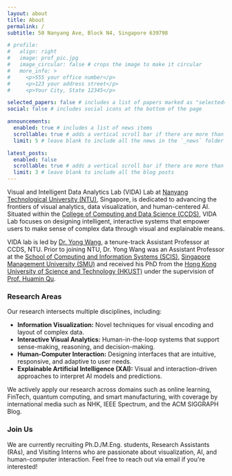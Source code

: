 ```yaml
---
layout: about
title: About
permalink: /
subtitle: 50 Nanyang Ave, Block N4, Singapore 639798

# profile:
#   align: right
#   image: prof_pic.jpg
#   image_circular: false # crops the image to make it circular
#   more_info: >
#     <p>555 your office number</p>
#     <p>123 your address street</p>
#     <p>Your City, State 12345</p>

selected_papers: false # includes a list of papers marked as "selected={true}"
social: false # includes social icons at the bottom of the page

announcements:
  enabled: true # includes a list of news items
  scrollable: true # adds a vertical scroll bar if there are more than 3 news items
  limit: 5 # leave blank to include all the news in the `_news` folder

latest_posts:
  enabled: false
  scrollable: true # adds a vertical scroll bar if there are more than 3 new posts items
  limit: 3 # leave blank to include all the blog posts
---
```


<!-- 在 index.md 或其他页面插入以下代码 -->
<!-- <div style="text-align: center;">
  <img src="{{ '/assets/img/custom/banner.jpg' | relative_url }}" alt="Banner Image" style="width: 100%; max-width: 1200px; height: auto; border-radius: 10px; box-shadow: 0 4px 8px rgba(0,0,0,0.2); margin-bottom: 2rem;" />
</div> -->


Visual and Intelligent Data Analytics Lab (VIDA) Lab at [Nanyang Technological University (NTU)](https://www.ntu.edu.sg/), Singapore, is dedicated to advancing the frontiers of visual analytics, data visualization, and human-centered AI.
Situated within the [College of Computing and Data Science (CCDS)](https://www.ntu.edu.sg/computing), VIDA Lab focuses on designing intelligent, interactive systems that empower users to make sense of complex data through visual and explainable means.

VIDA lab is led by [Dr. Yong Wang](https://yong-wang.org/), a tenure-track Assistant Professor at CCDS, NTU. Prior to joining NTU, Dr. Yong Wang was an Assistant Professor at the [School of Computing and Information Systems (SCIS)](https://computing.smu.edu.sg/), [Singapore Management University (SMU)](https://smu.edu.sg) and received his PhD from the [Hong Kong University of Science and Technology (HKUST)](http://www.ust.hk/) under the supervision of [Prof. Huamin Qu](http://huamin.org/).

### Research Areas
Our research intersects multiple disciplines, including:

- **Information Visualization:** Novel techniques for visual encoding and layout of complex data.
- **Interactive Visual Analytics:** Human-in-the-loop systems that support sense-making, reasoning, and decision-making.
- **Human-Computer Interaction:** Designing interfaces that are intuitive, responsive, and adaptive to user needs.
- **Explainable Artificial Intelligence (XAI):** Visual and interaction-driven approaches to interpret AI models and predictions.

We actively apply our research across domains such as online learning, FinTech, quantum computing, and smart manufacturing, with coverage by international media such as NHK, IEEE Spectrum, and the ACM SIGGRAPH Blog.

### Join Us
We are currently recruiting Ph.D./M.Eng. students, Research Assistants (RAs), and Visiting Interns who are passionate about visualization, AI, and human-computer interaction.
Feel free to reach out via email if you're interested!
